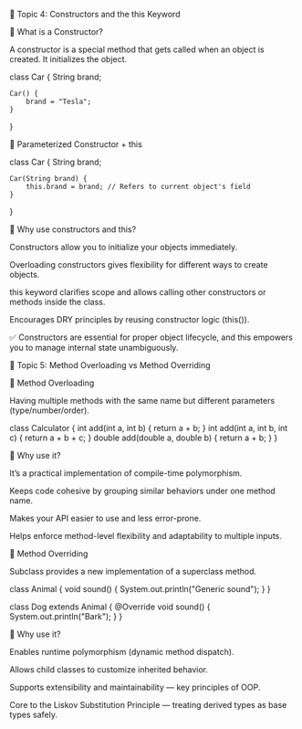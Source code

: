 📘 Topic 4: Constructors and the this Keyword

🔨 What is a Constructor?

A constructor is a special method that gets called when an object is created. It initializes the object.

class Car {
    String brand;

    Car() {
        brand = "Tesla";
    }
}

🔄 Parameterized Constructor + this

class Car {
    String brand;

    Car(String brand) {
        this.brand = brand; // Refers to current object's field
    }
}

🧠 Why use constructors and this?

Constructors allow you to initialize your objects immediately.

Overloading constructors gives flexibility for different ways to create objects.

this keyword clarifies scope and allows calling other constructors or methods inside the class.

Encourages DRY principles by reusing constructor logic (this()).

✅ Constructors are essential for proper object lifecycle, and this empowers you to manage internal state unambiguously.

📘 Topic 5: Method Overloading vs Method Overriding

🔁 Method Overloading

Having multiple methods with the same name but different parameters (type/number/order).

class Calculator {
    int add(int a, int b) { return a + b; }
    int add(int a, int b, int c) { return a + b + c; }
    double add(double a, double b) { return a + b; }
}

🧠 Why use it?

It’s a practical implementation of compile-time polymorphism.

Keeps code cohesive by grouping similar behaviors under one method name.

Makes your API easier to use and less error-prone.

Helps enforce method-level flexibility and adaptability to multiple inputs.

🔄 Method Overriding

Subclass provides a new implementation of a superclass method.

class Animal {
    void sound() { System.out.println("Generic sound"); }
}

class Dog extends Animal {
    @Override
    void sound() { System.out.println("Bark"); }
}

🧠 Why use it?

Enables runtime polymorphism (dynamic method dispatch).

Allows child classes to customize inherited behavior.

Supports extensibility and maintainability — key principles of OOP.

Core to the Liskov Substitution Principle — treating derived types as base types safely.

